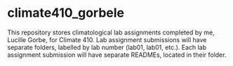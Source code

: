 # climate410_gorbele

This repository stores climatological lab assignments completed by me, Lucille Gorbe, for Climate 410.
Lab assignment submissions will have separate folders, labelled by lab number (lab01, lab01, etc.).
Each lab assignment submission will have separate READMEs, located in their folder.
